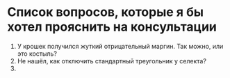 # Список вопросов, которые я бы хотел прояснить на консультации
1) У крошек получился жуткий отрицательный маргин. Так можно, или это костыль?
2) Не нашёл, как отключить стандартный треугольник у селекта?
3)
